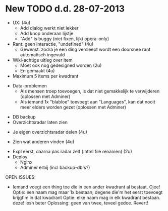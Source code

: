 New TODO d.d. 28-07-2013
========================

+ UX: (4u)
  + Add dialog werkt niet lekker
  + Add knop onderaan lijstje
  - "Add" is buggy (niet fixen, lijkt opera-only)
+ Rant: geen interactie, "undefined" (4u)
  + Gewenst: zodra je een ding versleept wordt een doorsnee rant automatisch ingevuld
+ Wiki-achtige uitleg over item 
  + Moet ook nog gedesigned worden (2u)
  + En gemaakt (4u)
+ Maximum 5 items per kwadrant
- Data-problemen
  - Als mensen troep toevoegen, is dat niet gemakkelijk te verwijderen (oplossen met Adminer)
  - Als iemand 1x "blabloe" toevoegt aan "Languages", kan dat nooit meer elders worden gezet (oplossen met Adminer)
+ DB backup
+ Overzichtsradar laten zien  
* Je eigen overzichtsradar delen (4u)
- Zien wat anderen vinden (4u)
* Expl eerst, daarna pas radar zelf (.html file renamen) (2u)
* Deploy
  * Nginx
  * Adminer erbij (incl backup-db's?)


OPEN ISSUES:
- Iemand voegt een thing toe die in een ander kwadrant al bestaat. Ojee!
  Optie: een naam mag maar 1x bestaan; degene die'm het eerst toevoegt krijgt'm in dat kwadrant
  Optie: elke naam mag in elk kwadrant bestaan. deze! iesh beter
  Oplossing: geen van twee, teveel gedoe. Revert!